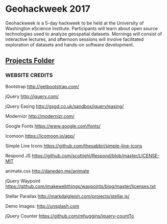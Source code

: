 # Geohackweek 2017

Geohackweek is a 5-day hackweek to be held at the University of Washington eScience Institute. Participants will learn about open source technologies used to analyze geospatial datasets. Mornings will consist of interactive lectures, and afternoon sessions will involve facilitated exploration of datasets and hands-on software development.

## [Projects Folder](projects)


### WEBSITE CREDITS

Bootstrap
http://getbootstrap.com/

jQuery
http://jquery.com/

jQuery Easing
http://gsgd.co.uk/sandbox/jquery/easing/

Modernizr
http://modernizr.com/

Google Fonts
https://www.google.com/fonts/

Icomoon
https://icomoon.io/app/

Simple Line Icons
https://github.com/thesabbir/simple-line-icons

Respond JS
https://github.com/scottjehl/Respond/blob/master/LICENSE-MIT

animate.css
http://daneden.me/animate

jQuery Waypoint
https://github.com/imakewebthings/waypoints/blog/master/licenses.txt


Stellar Parallax
http://markdalgleish.com/projects/stellar.js/

Demo Images:
http://unsplash.com

jQuery Counter
https://github.com/mhuggins/jquery-countTo